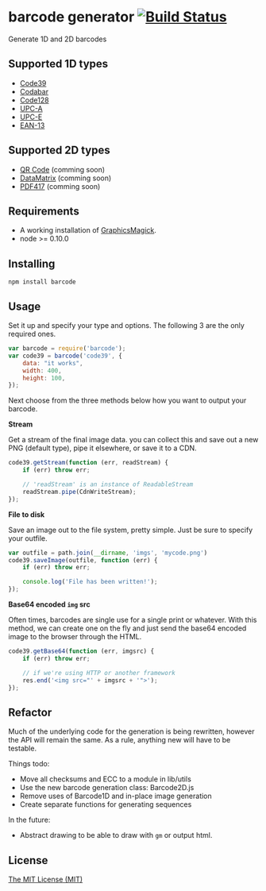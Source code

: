 # barcode generator [![Build Status](https://secure.travis-ci.org/samt/barcode.png)](http://travis-ci.org/samt/barcode)

Generate 1D and 2D barcodes

## Supported 1D types

* [Code39](http://en.wikipedia.org/wiki/Code39)
* [Codabar](http://en.wikipedia.org/wiki/Codabar)
* [Code128](http://en.wikipedia.org/wiki/Code128)
* [UPC-A](http://en.wikipedia.org/wiki/Universal_Product_Code)
* [UPC-E](http://en.wikipedia.org/wiki/Universal_Product_Code#UPC-E)
* [EAN-13](http://en.wikipedia.org/wiki/EAN)


## Supported 2D types

* [QR Code](http://en.wikipedia.org/wiki/QR_Code) (comming soon)
* [DataMatrix](http://en.wikipedia.org/wiki/DataMatrix) (comming soon)
* [PDF417](http://en.wikipedia.org/wiki/PDF417) (comming soon)

## Requirements

- A working installation of [GraphicsMagick](http://www.graphicsmagick.org/).
- node >= 0.10.0

## Installing

	npm install barcode

## Usage

Set it up and specify your type and options. The following 3 are the only
required ones.

```javascript
var barcode = require('barcode');
var code39 = barcode('code39', {
	data: "it works",
	width: 400,
	height: 100,
});
```

Next choose from the three methods below how you want to output your barcode.

**Stream**

Get a stream of the final image data. you can collect this and save out a new
PNG (default type), pipe it elsewhere, or save it to a CDN.

```javascript
code39.getStream(function (err, readStream) {
	if (err) throw err;

	// 'readStream' is an instance of ReadableStream
	readStream.pipe(CdnWriteStream);
});
```

**File to disk**

Save an image out to the file system, pretty simple. Just be sure to specify
your outfile.

```javascript
var outfile = path.join(__dirname, 'imgs', 'mycode.png')
code39.saveImage(outfile, function (err) {
	if (err) throw err;

	console.log('File has been written!');
});
```

**Base64 encoded `img` src**

Often times, barcodes are single use for a single print or whatever. With this
method, we can create one on the fly and just send the base64 encoded image to
the browser through the HTML.

```javascript
code39.getBase64(function (err, imgsrc) {
	if (err) throw err;

	// if we're using HTTP or another framework
	res.end('<img src="' + imgsrc + '">');
});
```

## Refactor

Much of the underlying code for the generation is being rewritten, however the
API will remain the same. As a rule, anything new will have to be testable.

Things todo:

- Move all checksums and ECC to a module in lib/utils
- Use the new barcode generation class: Barcode2D.js
- Remove uses of Barcode1D and in-place image generation
- Create separate functions for generating sequences

In the future:

- Abstract drawing to be able to draw with `gm` or output html.

## License

[The MIT License (MIT)](http://opensource.org/licenses/mit-license.php)
